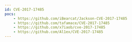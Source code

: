 ```yaml
---
id: CVE-2017-17485
pocs:
    - https://github.com/iBearcat/Jackson-CVE-2017-17485
    - https://github.com/tafamace/CVE-2017-17485
    - https://github.com/x7iaob/cve-2017-17485
    - https://github.com/Al1ex/CVE-2017-17485
---
```

